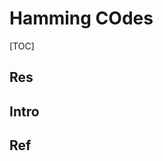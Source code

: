 # Hamming COdes

[TOC]



## Res


## Intro


## Ref
[👍 汉明码——计算机网络——全网最通俗的讲解]: https://blog.csdn.net/qq_19782019/article/details/87452394

[Hamming Distance (汉明距离)]: https://blog.csdn.net/chouisbo/article/details/54906909

[最小汉明码距和数据编码的纠错能力的关系]: https://blog.csdn.net/weixin_45783996/article/details/116203267

[汉明距离及其高效计算方式]: https://www.jianshu.com/p/52f9317ca0a6

